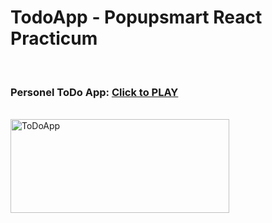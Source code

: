 # TodoApp - Popupsmart React Practicum

<br>

### Personel ToDo App: [Click to PLAY](https://alikartalonline-todo.netlify.app/)

<br>

<img src="" width="350" height="150" alt="ToDoApp" title="ToDoApp">

